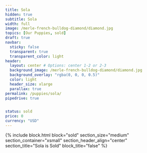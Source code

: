 ```yaml
---
title: Sola
hidden: true
subtitle: Sola
width: full
image: /merle-french-bulldog-diamond/diamond.jpg
topics: [Our Puppies, sold]
draft: true
navbar:
  sticky: false
  transparent: true
  transparent_color: light
header:
  layout: center # Options: center 1-2 or 2-3
  background_image: /merle-french-bulldog-diamond/diamond.jpg
  background_overlay: "rgba(0, 0, 0, 0.5)"
  color: light
  header_size: xlarge
  parallax: true
permalink: /puppies/sola/
pipedrive: true


status: sold
price: 0
currency: "USD"
---
```


{% include block.html 
  block="sold"
  section_size="medium"
  section_container="xsmall"
  section_header_align="center"
  section_title="Sola is Sold"
  block_title="false"
%}



<script type="application/ld+json">
{
  "@context": "https://schema.org/",
  "@type": "Product",
  "name": "Sola",
  "offers": {
    "@type": "Offer",
    "priceCurrency": "USD",
    "price": "0",
    "availability": "https://schema.org/SoldOut"
  }
}
</script>
